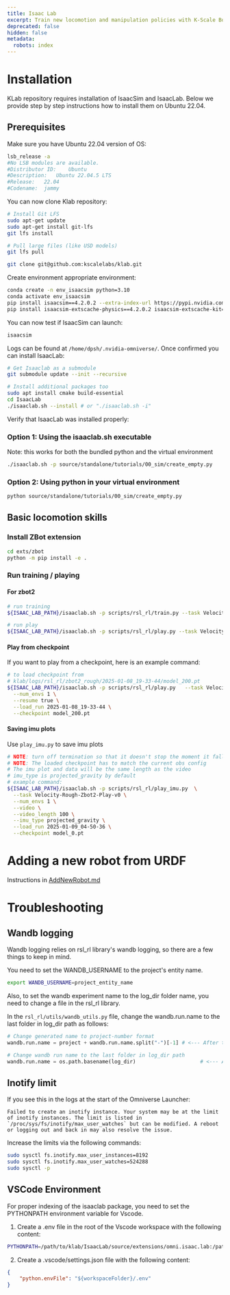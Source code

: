 ```yaml
---
title: Isaac Lab
excerpt: Train new locomotion and manipulation policies with K-Scale Bots in Isaac Lab.
deprecated: false
hidden: false
metadata:
  robots: index
---
```

# Installation

KLab repository requires installation of IsaacSim and IsaacLab. Below we provide step by step instructions how to install them on Ubuntu 22.04.

## Prerequisites

Make sure you have Ubuntu 22.04 version of OS:

```bash
lsb_release -a
#No LSB modules are available.
#Distributor ID:	Ubuntu
#Description:	Ubuntu 22.04.5 LTS
#Release:	22.04
#Codename:	jammy
```

You can now clone Klab repository:

```bash
# Install Git LFS
sudo apt-get update
sudo apt-get install git-lfs
git lfs install

# Pull large files (like USD models)
git lfs pull

git clone git@github.com:kscalelabs/klab.git
```

Create environment appropriate environment:

```bash
conda create -n env_isaacsim python=3.10
conda activate env_isaacsim
pip install isaacsim==4.2.0.2 --extra-index-url https://pypi.nvidia.com
pip install isaacsim-extscache-physics==4.2.0.2 isaacsim-extscache-kit==4.2.0.2 isaacsim-extscache-kit-sdk==4.2.0.2 --extra-index-url https://pypi.nvidia.com
```

You can now test if IsaacSim can launch:

```bash
isaacsim
```

Logs can be found at `/home/dpsh/.nvidia-omniverse/`. Once confirmed you can install IsaacLab:

```bash
# Get Isaaclab as a submodule
git submodule update --init --recursive 

# Install additional packages too
sudo apt install cmake build-essential
cd IsaacLab
./isaaclab.sh --install # or "./isaaclab.sh -i"
```

Verify that IsaacLab was installed properly:

### Option 1: Using the isaaclab.sh executable

Note: this works for both the bundled python and the virtual environment

```bash
./isaaclab.sh -p source/standalone/tutorials/00_sim/create_empty.py
```

### Option 2: Using python in your virtual environment

```bash
python source/standalone/tutorials/00_sim/create_empty.py
```

## Basic locomotion skills

### Install ZBot extension

```bash
cd exts/zbot
python -m pip install -e .
```

### Run training / playing

#### For zbot2

```bash
# run training
${ISAAC_LAB_PATH}/isaaclab.sh -p scripts/rsl_rl/train.py --task Velocity-Rough-Zbot2-v0

# run play
${ISAAC_LAB_PATH}/isaaclab.sh -p scripts/rsl_rl/play.py --task Velocity-Rough-Zbot2-Play-v0
```

#### Play from checkpoint

If you want to play from a checkpoint, here is an example command:

```bash
# to load checkpoint from
# klab/logs/rsl_rl/zbot2_rough/2025-01-08_19-33-44/model_200.pt
${ISAAC_LAB_PATH}/isaaclab.sh -p scripts/rsl_rl/play.py   --task Velocity-Rough-Zbot2-Play-v0 \
  --num_envs 1 \
  --resume true \
  --load_run 2025-01-08_19-33-44 \
  --checkpoint model_200.pt
```

#### Saving imu plots

Use `play_imu.py` to save imu plots

```bash
# NOTE: turn off termination so that it doesn't stop the moment it falls
# NOTE: The loaded checkpoint has to match the current obs config
# The imu plot and data will be the same length as the video
# imu_type is projected_gravity by default
# example command:
${ISAAC_LAB_PATH}/isaaclab.sh -p scripts/rsl_rl/play_imu.py  \
  --task Velocity-Rough-Zbot2-Play-v0 \
  --num_envs 1 \
  --video \
  --video_length 100 \
  --imu_type projected_gravity \
  --load_run 2025-01-09_04-50-36 \
  --checkpoint model_0.pt 
```

# Adding a new robot from URDF

Instructions in [AddNewRobot.md](https://github.com/kscalelabs/klab/blob/master/AddNewRobot.md)

# Troubleshooting

## Wandb logging

Wandb logging relies on rsl\_rl library's wandb logging, so there are a few things to keep in mind.

You need to set the WANDB\_USERNAME to the project's entity name.

```bash
export WANDB_USERNAME=project_entity_name
```

Also, to set the wandb experiment name to the log\_dir folder name, you need to change a file in the rsl\_rl library.

In the `rsl_rl/utils/wandb_utils.py` file, change the wandb.run.name to the last folder in log\_dir path as follows:

```python
# Change generated name to project-number format            
wandb.run.name = project + wandb.run.name.split("-")[-1] # <--- After this line

# Change wandb run name to the last folder in log_dir path
wandb.run.name = os.path.basename(log_dir)                     # <--- Add this line
```

## Inotify limit

If you see this in the logs at the start of the Omniverse Launcher:

```
Failed to create an inotify instance. Your system may be at the limit of inotify instances. The limit is listed in `/proc/sys/fs/inotify/max_user_watches` but can be modified. A reboot or logging out and back in may also resolve the issue.
```

Increase the limits via the following commands:

```bash
sudo sysctl fs.inotify.max_user_instances=8192
sudo sysctl fs.inotify.max_user_watches=524288
sudo sysctl -p
```

## VSCode Environment

For proper indexing of the isaaclab package, you need to set the PYTHONPATH environment variable for Vscode.

1. Create a .env file in the root of the Vscode workspace with the following content:

```bash
PYTHONPATH=/path/to/klab/IsaacLab/source/extensions/omni.isaac.lab:/path/to/klab/IsaacLab/source/extensions/omni.isaac.lab_assets:/path/to/klab/IsaacLab/source/extensions/omni.isaac.lab_tasks
```

2. Create a .vscode/settings.json file with the following content:

```json
{
    "python.envFile": "${workspaceFolder}/.env"
}
```